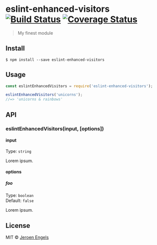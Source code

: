 # eslint-enhanced-visitors [![Build Status](https://travis-ci.org/jfmengels/eslint-enhanced-visitors.svg?branch=master)](https://travis-ci.org/jfmengels/eslint-enhanced-visitors) [![Coverage Status](https://coveralls.io/repos/github/jfmengels/eslint-enhanced-visitors/badge.svg?branch=master)](https://coveralls.io/github/jfmengels/eslint-enhanced-visitors?branch=master)

> My finest module


## Install

```
$ npm install --save eslint-enhanced-visitors
```


## Usage

```js
const eslintEnhancedVisitors = require('eslint-enhanced-visitors');

eslintEnhancedVisitors('unicorns');
//=> 'unicorns & rainbows'
```


## API

### eslintEnhancedVisitors(input, [options])

#### input

Type: `string`

Lorem ipsum.

#### options

##### foo

Type: `boolean`<br>
Default: `false`

Lorem ipsum.


## License

MIT © [Jeroen Engels](https://github.com/jfmengels)
